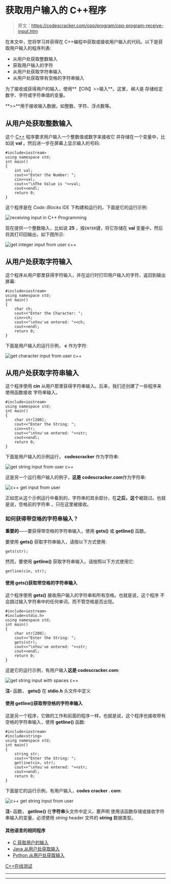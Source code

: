 # 获取用户输入的 C++程序

> 原文：<https://codescracker.com/cpp/program/cpp-program-receive-input.htm>

在本文中，您将学习并获得在 C++编程中获取或接收用户输入的代码。以下是获取用户输入的程序列表:

*   从用户处获取整数输入
*   获取用户输入的字符
*   从用户处获取字符串输入
*   从用户处获取带有空格的字符串输入

为了接收或获得用户的输入，使用**【CIN】>>输入**。这里，*输入*是 存储给定数字、字符或字符串值的变量。

**>>**用于接收输入数据，如整数、字符、浮点数等。

## 从用户处获取整数输入

这个 [C++](/cpp/index.htm) 程序要求用户输入一个整数值或数字来接收它 并存储在一个变量中，比如说 **val** 。然后进一步在屏幕上显示输入的号码:

```
#include<iostream>
using namespace std;
int main()
{
    int val;
    cout<<"Enter the Number: ";
    cin>>val;
    cout<<"\nThe Value is "<<val;
    cout<<endl;
    return 0;
}
```

这个程序是在 *Code::Blocks* IDE 下构建和运行的。下面是它的运行示例:

![receiving input in C++ Programming](img/6e1398420565363317e3190fa99dae08.png)

现在提供一个整数输入，比如说 **25** ，按`ENTER`键，将它存储在 **val** 变量中，然后 将其打印回输出，如下图所示:

![get integer input from user c++](img/9669fd23c03125b1509f7470df713876.png)

## 从用户处获取字符输入

这个程序从用户那里获得字符输入，并在运行时打印用户输入的字符，返回到输出屏幕:

```
#include<iostream>
using namespace std;
int main()
{
    char ch;
    cout<<"Enter the Character: ";
    cin>>ch;
    cout<<"\nYou've entered: "<<ch;
    cout<<endl;
    return 0;
}
```

下面是用户输入的运行示例， **c** 作为字符:

![get character input from user c++](img/b25d35a4065fe46673627fa474be8c95.png)

## 从用户处获取字符串输入

这个程序使用 **cin** 从用户那里获得字符串输入。后来，我们还创建了一些程序来使用函数接收 字符串输入。

```
#include<iostream>
using namespace std;
int main()
{
    char str[200];
    cout<<"Enter the String: ";
    cin>>str;
    cout<<"\nYou've entered: "<<str;
    cout<<endl;
    return 0;
}
```

下面是用户输入的示例运行， **codescracker** 作为字符串:

![get string input from user c++](img/ddd31db44659e6abfd20605ae9a883a0.png)

这是另一个运行用户输入的例子，**这是 codescracker.com**作为字符串:

![c++ get input from user](img/c174c9b219a87038c26d640d5bb8afb3.png)

正如您从这个示例运行中看到的，字符串的其余部分，在**之后，这个**被跳过。也就是说，空格前的字符串 ，只在这里被接收。

### 如何获得带空格的字符串输入？

**重要的**——要获得带空格的字符串输入，使用 **gets()** 或 **getline()** 函数。

要使用 **gets()** 获取字符串输入，请按以下方式使用:

```
gets(str);
```

然而，要使用 **getline()** 获取字符串输入，请按照以下方式使用它:

```
getline(cin, str);
```

#### 使用 gets()获取带空格的字符串输入

这个程序使用 **gets()** 接收用户输入的字符串和所有空格。也就是说，这个程序 不会跳过输入字符串中的任何单词，而不管空格是否出现。

```
#include<iostream>
#include<stdio.h>
using namespace std;
int main()
{
    char str[200];
    cout<<"Enter the String: ";
    gets(str);
    cout<<"\nYou've entered: "<<str;
    cout<<endl;
    return 0;
}
```

这是它的运行示例，有用户输入**这是 codescracker.com**:

![get string input with spaces c++](img/c32bc31e97d8d4aa16750dffe75a2c26.png)

**注-** 函数， **gets()** 在 **stdio.h** 头文件中定义

#### 使用 getline()获取带空格的字符串输入

这是另一个程序，它做的工作和前面的程序一样。也就是说，这个程序也接收带有空格的字符串输入，使用 **getline()** 函数:

```
#include<iostream>
#include<string>
using namespace std;
int main()
{
    string str;
    cout<<"Enter the String: ";
    getline(cin, str);
    cout<<"\nYou've entered: "<<str;
    cout<<endl;
    return 0;
}
```

下面是它的运行示例，有用户输入，**codes cracker . com**:

![c++ get string input from user](img/b6743f7963690338a765add70ecce61e.png)

**注-** 函数， **getline()** 在**字符串**头文件中定义。要声明 使用该函数存储或接收字符串输入的变量，必须使用 *string* header 文件的 **string** 数据类型。

#### 其他语言的相同程序

*   [C 获取用户的输入](/c/program/c-program-receive-input.htm)
*   [Java 从用户处获取输入](/java/program/java-program-take-input-from-user.htm)
*   [Python 从用户处获取输入](/python/program/python-program-get-input-from-user.htm)

[C++在线测试](/exam/showtest.php?subid=3)

* * *

* * *